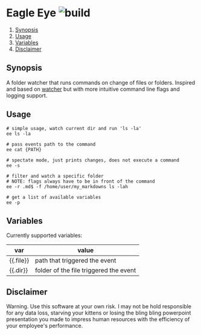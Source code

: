 # Eagle Eye ![build](https://github.com/triole/eagle-eye/actions/workflows/build.yaml/badge.svg)

<!--- mdtoc: toc begin -->

1. [Synopsis](#synopsis)
2. [Usage](#usage)
3. [Variables](#variables)
4. [Disclaimer](#disclaimer)<!--- mdtoc: toc end -->

## Synopsis

A folder watcher that runs commands on change of files or folders. Inspired and based on [watcher](https://github.com/radovskyb/watcher.git) but with more intuitive command line flags and logging support.

## Usage

```shell
# simple usage, watch current dir and run 'ls -la'
ee ls -la

# pass events path to the command
ee cat {PATH}

# spectate mode, just prints changes, does not execute a command
ee -s

# filter and watch a specific folder
# NOTE: flags always have to be in front of the command
ee -r .md$ -f /home/user/my_markdowns ls -lah

# get a list of available variables
ee -p
```

## Variables

Currently supported variables:

| var       | value                                  |
|-----------|----------------------------------------|
| {{.file}} | path that triggered the event          |
| {{.dir}}  | folder of the file triggered the event |

## Disclaimer

Warning. Use this software at your own risk. I may not be hold responsible for any data loss, starving your kittens or losing the bling bling powerpoint presentation you made to impress human resources with the efficiency of your employee's performance.
